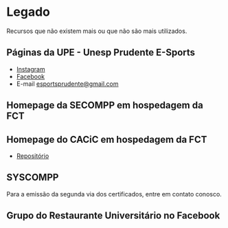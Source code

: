 # Legado

Recursos que não existem mais ou que não são mais utilizados.

## Páginas da UPE - Unesp Prudente E-Sports

- [Instagram](https://instagram.com/unespprudenteesports/)
- [Facebook](https://fb.com/UPrudenteEsports)
- E-mail esportsprudente@gmail.com

## Homepage da SECOMPP em hospedagem da FCT

## Homepage do CACiC em hospedagem da FCT

- [Repositório](https://github.com/cacic-fct/cacic-site-2018)

## SYSCOMPP

Para a emissão da segunda via dos certificados, entre em contato conosco.

## Grupo do Restaurante Universitário no Facebook
